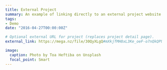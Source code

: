 ```yaml
---
title: External Project
summary: An example of linking directly to an external project website using `external_link`.
tags:
- Demo
date: "2016-04-27T00:00:00Z"

# Optional external URL for project (replaces project detail page).
external_link: https://mega.nz/file/30QyXLgQ#mXkjfMH8xL3Ke_oeF-o7nQkQPUE6FQQPlfzImfHfo14

image:
  caption: Photo by Toa Heftiba on Unsplash
  focal_point: Smart
---
```

